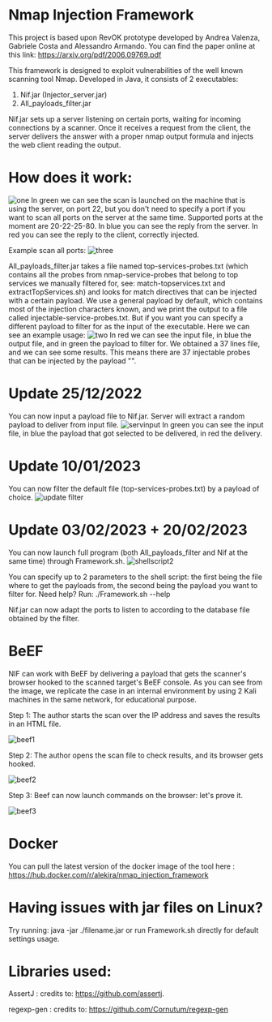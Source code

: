 # Nmap Injection Framework
This project is based upon RevOK prototype developed by Andrea Valenza, Gabriele Costa and Alessandro Armando. You can find the paper online at this link: https://arxiv.org/pdf/2006.09769.pdf

This framework is designed to exploit vulnerabilities of the well known scanning tool Nmap.
Developed in Java, it consists of 2 executables:
1. Nif.jar (Injector_server.jar)
2. All_payloads_filter.jar

Nif.jar sets up a server listening on certain ports, waiting for incoming connections by a scanner.
Once it receives a request from the client, the server delivers the answer with a proper nmap output formula and injects the web client reading the output.

# How does it work:
![one](https://user-images.githubusercontent.com/89973113/208695942-f899937f-13a0-4695-87f6-5fad4b411e25.png)
In green we can see the scan is launched on the machine that is using the server, on port 22, but you don't need to specify a port 
if you want to scan all ports on the server at the same time. 
Supported ports at the moment are 20-22-25-80.
In blue you can see the reply from the server.
In red you can see the reply to the client, correctly injected.

Example scan all ports:
![three](https://user-images.githubusercontent.com/89973113/208711680-3f6bad71-f797-4352-912e-727196377a97.png)

All_payloads_filter.jar takes a file named top-services-probes.txt (which contains all the probes from nmap-service-probes that belong to top services we manually filtered for, see: match-topservices.txt and extractTopServices.sh) and looks for match directives that can be injected with a certain payload. 
We use a general payload by default, which contains most of the injection characters known, and we print the output to a file called injectable-service-probes.txt. 
But if you want you can specify a different payload to filter for as the input of the executable.
Here we can see an example usage: 
![two](https://user-images.githubusercontent.com/89973113/208699089-ebb2e6c7-7661-41af-b4c3-919e434188e2.png)
In red we can see the input file, in blue the output file, and in green the payload to filter for.
We obtained a 37 lines file, and we can see some results. This means there are 37 injectable probes that can be injected by the payload "<script>alert(1)</script>".

# Update 25/12/2022

You can now input a payload file to Nif.jar. Server will extract a random payload to deliver from input file.
![servinput](https://user-images.githubusercontent.com/89973113/212331965-290f684c-fa8d-41b8-81c1-b267af5f5a8f.png)
In green you can see the input file, in blue the payload that got selected to be delivered, in red the delivery.

# Update 10/01/2023

You can now filter the default file (top-services-probes.txt) by a payload of choice.
![update filter](https://user-images.githubusercontent.com/89973113/211525656-7257d8be-e0c5-4b9e-844a-8a8897532225.png)

# Update 03/02/2023 + 20/02/2023

You can now launch full program (both All_payloads_filter and Nif at the same time) through Framework.sh.
![shellscript2](https://user-images.githubusercontent.com/89973113/220167511-5e6c936c-4b5e-4fa2-a078-ac6d04cad31a.png)

You can specify up to 2 parameters to the shell script: the first being the file where to get the payloads from, the second being the payload you want to filter for.
Need help? Run: ./Framework.sh --help

Nif.jar can now adapt the ports to listen to according to the database file obtained by the filter. 

# BeEF

NIF can work with BeEF by delivering a payload that gets the scanner's browser hooked to the scanned target's BeEF console. As you can see from the image, we replicate the case in an internal environment by using 2 Kali machines in the same network, for educational purpose.

Step 1: The author starts the scan over the IP address and saves the results in an HTML file.

![beef1](https://user-images.githubusercontent.com/89973113/215110126-183451d5-3877-4540-83bc-9b9ece576b5e.png)

Step 2: The author opens the scan file to check results, and its browser gets hooked.

![beef2](https://user-images.githubusercontent.com/89973113/215110165-bba9b7b4-452d-45b9-8535-d18914d50100.png)

Step 3: Beef can now launch commands on the browser: let's prove it.

![beef3](https://user-images.githubusercontent.com/89973113/215110192-9c417778-73c0-4b46-9779-3b16f02ddbfa.png)

# Docker

You can pull the latest version of the docker image of the tool here : https://hub.docker.com/r/alekira/nmap_injection_framework

# Having issues with jar files on Linux? 

Try running: java -jar ./filename.jar or run Framework.sh directly for default settings usage.

# Libraries used: 

AssertJ : credits to: https://github.com/assertj.

regexp-gen : credits to: https://github.com/Cornutum/regexp-gen
